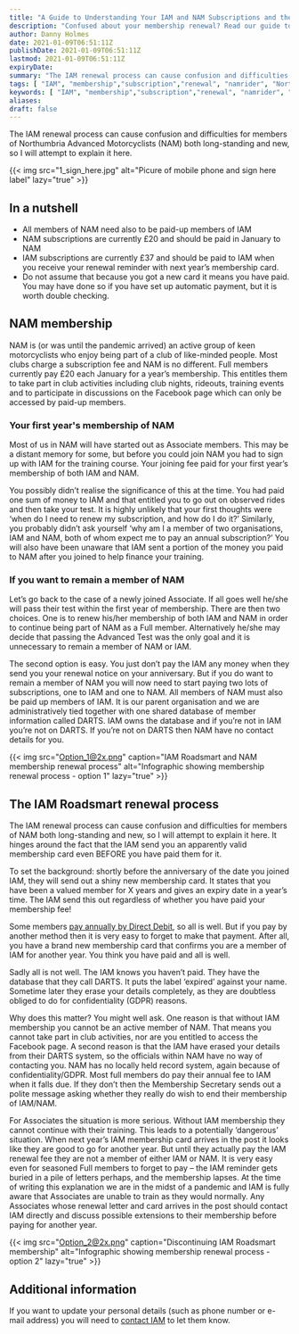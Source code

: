 ```yaml
---
title: "A Guide to Understanding Your IAM and NAM Subscriptions and the Difference Between Them"
description: "Confused about your membership renewal? Read our guide to understanding your IAM and NAM subscriptions."
author: Danny Holmes
date: 2021-01-09T06:51:11Z
publishDate: 2021-01-09T06:51:11Z
lastmod: 2021-01-09T06:51:11Z
expiryDate:
summary: "The IAM renewal process can cause confusion and difficulties for members of NAM both long-standing and new. I try to explain it here."
tags: [ "IAM", "membership","subscription","renewal", "namrider", "Northumbria Advanced Motorcyclists"]
keywords: [ "IAM", "membership","subscription","renewal", "namrider", "Northumbria Advanced Motorcyclists"]
aliases:
draft: false
---
```


The IAM renewal process can cause confusion and difficulties for members of Northumbria Advanced Motorcyclists (NAM) both long-standing and new, so I will attempt to explain it here.

{{< img src="1_sign_here.jpg" alt="Picure of mobile phone and sign here label" lazy="true" >}}

<div class="alert alert-info" role="alert">
  <h2>In a nutshell</h2>

-	All members of NAM need also to be paid-up members of IAM
-	NAM subscriptions are currently £20 and should be paid in January to NAM
-	IAM subscriptions are currently £37 and should be paid to IAM when you receive your renewal reminder with next year’s membership card.
-	Do not assume that because you got a new card it means you have paid. You may have done so if you have set up automatic payment, but it is worth double checking.
</div>

## NAM membership

NAM is (or was until the pandemic arrived) an active group of keen motorcyclists who enjoy being part of a club of like-minded people. Most clubs charge a subscription fee and NAM is no different. Full members currently pay £20 each January for a year’s membership. This entitles them to take part in club activities including club nights, rideouts, training events and to participate in discussions on the Facebook page which can only be accessed by paid-up members.

### Your first year's membership of NAM

Most of us in NAM will have started out as Associate members. This may be a distant memory for some, but before you could join NAM you had to sign up with IAM for the training course. Your joining fee paid for your first year’s membership of both IAM and NAM.

You possibly didn’t realise the significance of this at the time. You had paid one sum of money to IAM and that entitled you to go out on observed rides and then take your test. It is highly unlikely that your first thoughts were ‘when do I need to renew my subscription, and how do I do it?’ Similarly, you probably didn’t ask yourself ‘why am I a member of two organisations, IAM and NAM, both of whom expect me to pay an annual subscription?’ You will also have been unaware that IAM sent a portion of the money you paid to NAM after you joined to help finance your training.

### If you want to remain a member of NAM

Let’s go back to the case of a newly joined Associate. If all goes well he/she will pass their test within the first year of membership. There are then two choices. One is to renew his/her membership of both IAM and NAM in order to continue being part of NAM as a Full member. Alternatively he/she may decide that passing the Advanced Test was the only goal and it is unnecessary to remain a member of NAM or IAM.

The second option is easy. You just don’t pay the IAM any money when they send you your renewal notice on your anniversary. But if you do want to remain a member of NAM you will now need to start paying two lots of subscriptions, one to IAM and one to NAM. All members of NAM must also be paid up members of IAM. It is our parent organisation and we are administratively tied together with one shared database of member information called DARTS. IAM owns the database and if you’re not in IAM you’re not on DARTS. If you’re not on DARTS then NAM have no contact details for you.

{{< img src="Option_1@2x.png" caption="IAM Roadsmart and NAM membership renewal process" alt="Infographic showing membership renewal process - option 1" lazy="true" >}}

## The IAM Roadsmart renewal process

The IAM renewal process can cause confusion and difficulties for members of NAM both long-standing and new, so I will attempt to explain it here. It hinges around the fact that the IAM send you an apparently valid membership card even BEFORE you have paid them for it.

To set the background: shortly before the anniversary of the date you joined IAM, they will send out a shiny new membership card. It states that you have been a valued member for X years and gives an expiry date in a year’s time. The IAM send this out regardless of whether you have paid your membership fee!

Some members [pay annually by Direct Debit](/about/membership-resources/#10---membership-renewal "Go to our membership resources page"), so all is well. But if you pay by another method then it is very easy to forget to make that payment. After all, you have a brand new membership card that confirms you are a member of IAM for another year. You think you have paid and all is well.

Sadly all is not well. The IAM knows you haven’t paid. They have the database that they call DARTS. It puts the label ‘expired’ against your name. Sometime later they erase your details completely, as they are doubtless obliged to do for confidentiality (GDPR) reasons.

Why does this matter? You might well ask. One reason is that without IAM membership you cannot be an active member of NAM. That means you cannot take part in club activities, nor are you entitled to access the Facebook page. A second reason is that the IAM have erased your details from their DARTS system, so the officials within NAM have no way of contacting you. NAM has no locally held record system, again because of confidentiality/GDPR. Most full members do pay their annual fee to IAM when it falls due.  If they don’t then the Membership Secretary sends out a polite message asking whether they really do wish to end their membership of IAM/NAM.

For Associates the situation is more serious.  Without IAM membership they cannot continue with their training. This leads to a potentially ‘dangerous’ situation. When next year’s IAM membership card arrives in the post it looks like they are good to go for another year. But until they actually pay the IAM renewal fee they are not a member of either IAM or NAM. It is very easy even for seasoned Full members to forget to pay – the IAM reminder gets buried in a pile of letters perhaps, and the membership lapses. At the time of writing this explanation we are in the midst of a pandemic and IAM is fully aware that Associates are unable to train as they would normally. Any Associates whose renewal letter and card arrives in the post should contact IAM directly and discuss possible extensions to their membership before paying for another year.

{{< img src="Option_2@2x.png" caption="Discontinuing IAM Roadsmart membership" alt="Infographic showing membership renewal process - option 2" lazy="true" >}}

## Additional information

If you want to update your personal details (such as phone number or e-mail address) you will need to [contact IAM](https://www.iamroadsmart.com/contact "Contact IAM Roadsmart") to let them know.
